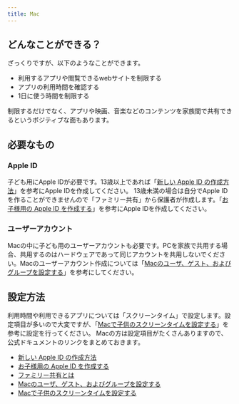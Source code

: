 ```yaml
---
title: Mac
---
```

## どんなことができる？
ざっくりですが、以下のようなことができます。

- 利用するアプリや閲覧できるwebサイトを制限する
- アプリの利用時間を確認する
- 1日に使う時間を制限する

制限するだけでなく、アプリや映画、音楽などのコンテンツを家族間で共有できるというポジティブな面もあります。

## 必要なもの
### Apple ID
子ども用にApple IDが必要です。13歳以上であれば「[新しい Apple ID の作成方法](https://support.apple.com/ja-jp/HT204316)」を参考にApple IDを作成してください。
13歳未満の場合は自分でApple IDを作ることができませんので「ファミリー共有」から保護者が作成します。「[お子様用の Apple ID を作成する](https://support.apple.com/ja-jp/HT201084)」を参考にApple IDを作成してください。  
### ユーザーアカウント
Macの中に子ども用のユーザーアカウントも必要です。PCを家族で共用する場合、共用するのはハードウェアであって同じアカウントを共用しないでください。Macのユーザーアカウント作成については「[Macのユーザ、ゲスト、およびグループを設定する](https://support.apple.com/ja-jp/guide/mac-help/mtusr001/mac)」を参考にしてください。

## 設定方法
利用時間や利用できるアプリについては「スクリーンタイム」で設定します。設定項目が多いので大変ですが、「[Macで子供のスクリーンタイムを設定する](https://support.apple.com/ja-jp/guide/mac-help/mchlc5595037/mac)」を参考に設定を行ってください。
Macの方は設定項目がたくさんありますので、公式ドキュメントのリンクをまとめておきます。

- [新しい Apple ID の作成方法](https://support.apple.com/ja-jp/HT204316)
- [お子様用の Apple ID を作成する](https://support.apple.com/ja-jp/HT201084)
- [ファミリー共有とは](https://support.apple.com/ja-jp/guide/mac-help/mchl556f55f3/11.0/mac/11.0)
- [Macのユーザ、ゲスト、およびグループを設定する](https://support.apple.com/ja-jp/guide/mac-help/mtusr001/mac)
- [Macで子供のスクリーンタイムを設定する](https://support.apple.com/ja-jp/guide/mac-help/mchlc5595037/mac)
